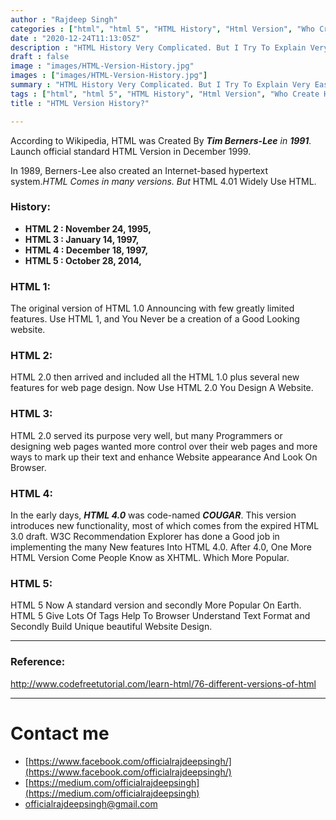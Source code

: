 ```yaml
---
author : "Rajdeep Singh"
categories : ["html", "html 5", "HTML History", "Html Version", "Who Create Html"]
date : "2020-12-24T11:13:05Z"
description : "HTML History Very Complicated. But I Try To Explain Very Easy Way."
draft : false
image : "images/HTML-Version-History.jpg"
images : ["images/HTML-Version-History.jpg"]
summary : "HTML History Very Complicated. But I Try To Explain Very Easy Way."
tags : ["html", "html 5", "HTML History", "Html Version", "Who Create Html"]
title : "HTML Version History?"

---
```




According to Wikipedia, HTML was Created By _**Tim Berners-Lee** in **1991**._ Launch official standard HTML Version in December 1999.

In 1989, Berners-Lee also created an Internet-based hypertext system._HTML Comes in many versions. But_ HTML 4.01 Widely Use HTML.

### History:

* **HTML 2 : November 24, 1995,**
* **HTML 3 : January 14, 1997,**
* **HTML 4 : December 18, 1997,**
* **HTML 5 : October 28, 2014,**



### HTML 1:

The original version of HTML 1.0 Announcing with few greatly limited features. Use HTML 1, and You Never be a creation of a Good Looking website.

### HTML 2:

HTML 2.0 then arrived and included all the HTML 1.0 plus several new features for web page design. Now Use HTML 2.0 You Design A Website.

### HTML 3:

HTML 2.0 served its purpose very well, but many Programmers or designing web pages wanted more control over their web pages and more ways to mark up their text and enhance Website appearance And Look On Browser.

### HTML 4:

In the early days, **_HTML 4.0_** was code-named **_COUGAR_**. This version introduces new functionality, most of which comes from the expired HTML 3.0 draft.  W3C  Recommendation Explorer has done a Good job in implementing the many New features Into HTML 4.0. After 4.0, One More HTML Version Come People Know as XHTML. Which More Popular.

### HTML 5:

HTML 5 Now A standard version and secondly More Popular On Earth. HTML 5 Give Lots Of Tags Help To Browser Understand Text Format and Secondly Build Unique beautiful Website Design.

---

### Reference:



http://www.codefreetutorial.com/learn-html/76-different-versions-of-html

---



# Contact me

* [https://www.facebook.com/officialrajdeepsingh/](https://www.facebook.com/officialrajdeepsingh/)
* [https://medium.com/officialrajdeepsingh](https://medium.com/officialrajdeepsingh)
* [officialrajdeepsingh@gmail.com](mailto:officialrajdeepsingh@gmail.com)




